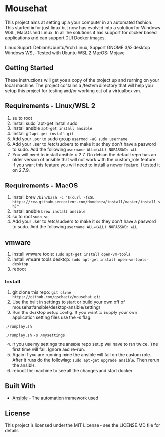 # Mousehat

This project aims at setting up a your computer in an automated fashion.  This started in for just linux but now has evolved into a solution for Windows WSL, MacOs and Linux.  In all the solutions it has support for docker based applications and can support GUI Docker images.

Linux Supprt: Debian/Ubuntu/Arch Linux, Support GNOME 3/i3 desktop
Windows WSL: Tested with Ubuntu WSL 2
MacOS: Mojave

## Getting Started

These instructions will get you a copy of the project up and running on your local machine. The project contains a /testvm directory that will help you setup this project for testing and/or working out of a virtualbox vm.  

## Requirements - Linux/WSL 2

1) su to root
2) Install sudo `apt-get install sudo
3) Install ansible `apt-get install ansible`
4) Install git `apt-get install git`
4) Add your user to sudo group `usermod -aG sudo username`
5) Add your user to /etc/sudoers to make it so they don't have a pasword to sudo. Add the following `username ALL=(ALL) NOPASSWD: ALL`
6) You will need to install ansible > 2.7.  On debian the default repo has an older version of ansible that will not work with the custom_role feature.  If you want this feature you will need to install a newer feature.  I tested it on 2.7.9.  

## Requirements - MacOS

1) Install brew `/bin/bash -c "$(curl -fsSL https://raw.githubusercontent.com/Homebrew/install/master/install.sh)"`
2) Install ansible `brew install ansible`
3) su to root `sudo su`
4) Add your user to /etc/sudoers to make it so they don't have a pasword to sudo. Add the following `username ALL=(ALL) NOPASSWD: ALL`


## vmware

1) install vmware tools: `sudo apt-get install open-vm-tools`
2) install vmsare tools desktop: `sudo apt-get install open-vm-tools-desktop`
3) reboot

### Install

1) git clone this repo: `git clone https://github.com/gschaetz/mousehat.git`
2) Use the built in settings to start or build your own off of mousehat/ansible/desktop-ansible/settings
3) Run the desktop setup config.  If you want to supply your own application setting files use the -s flag.  
```
./runplay.sh

./runplay.sh -s /mysettings
```
4) if you use my settings the ansible repo setup will have to ran twice.  The first time will fail.  Ignore and re-run.
5) Again if you are running mine the ansible will fail on the custom role.  After it runs do the following: `sudo apt-get upgrade ansible`.  Then rerun the ansible.
6) reboot the machine to see all the changes and start docker


## Built With

* [Ansible](https://www.ansible.com/) - The automation framework used

## License

This project is licensed under the MIT License - see the LICENSE.MD file for details
